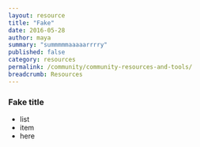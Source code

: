 ```yaml
---
layout: resource
title: "Fake"
date: 2016-05-28
author: maya
summary: "summmmmaaaaarrrry"
published: false
category: resources
permalink: /community/community-resources-and-tools/
breadcrumb: Resources
---
```


### Fake title
- list
- item
- here
